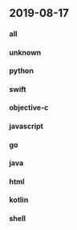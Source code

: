 ## 2019-08-17

#### all

#### unknown

#### python

#### swift

#### objective-c

#### javascript

#### go

#### java

#### html

#### kotlin

#### shell
